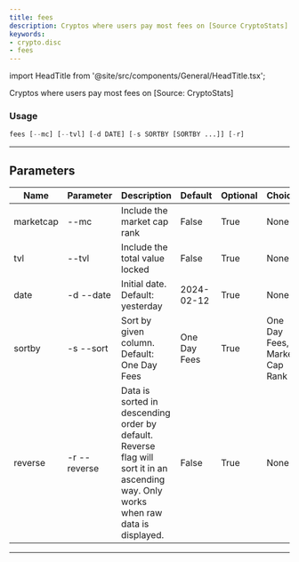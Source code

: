 ```yaml
---
title: fees
description: Cryptos where users pay most fees on [Source CryptoStats]
keywords:
- crypto.disc
- fees
---
```


import HeadTitle from '@site/src/components/General/HeadTitle.tsx';

<HeadTitle title="crypto /disc/fees - Reference | OpenBB Terminal Docs" />

Cryptos where users pay most fees on [Source: CryptoStats]

### Usage

```python wordwrap
fees [--mc] [--tvl] [-d DATE] [-s SORTBY [SORTBY ...]] [-r]
```

---

## Parameters

| Name | Parameter | Description | Default | Optional | Choices |
| ---- | --------- | ----------- | ------- | -------- | ------- |
| marketcap | --mc | Include the market cap rank | False | True | None |
| tvl | --tvl | Include the total value locked | False | True | None |
| date | -d  --date | Initial date. Default: yesterday | 2024-02-12 | True | None |
| sortby | -s  --sort | Sort by given column. Default: One Day Fees | One Day Fees | True | One Day Fees, Market Cap Rank |
| reverse | -r  --reverse | Data is sorted in descending order by default. Reverse flag will sort it in an ascending way. Only works when raw data is displayed. | False | True | None |

---
